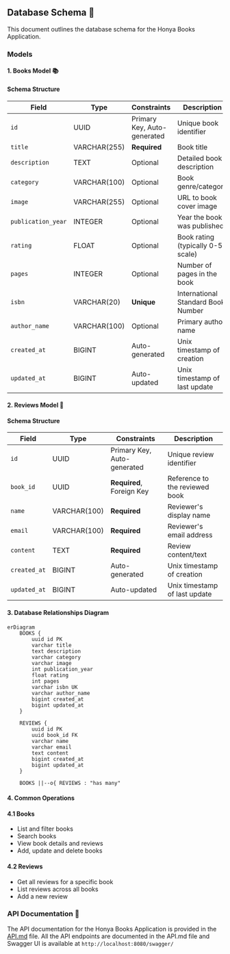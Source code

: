 ## Database Schema 🫙

This document outlines the database schema for the Honya Books Application.

### Models
#### 1. Books Model 📚

#### Schema Structure

| Field | Type | Constraints | Description |
|-------|------|-------------|-------------|
| `id` | UUID | Primary Key, Auto-generated | Unique book identifier |
| `title` | VARCHAR(255) | **Required** | Book title |
| `description` | TEXT | Optional | Detailed book description |
| `category` | VARCHAR(100) | Optional | Book genre/category |
| `image` | VARCHAR(255) | Optional | URL to book cover image |
| `publication_year` | INTEGER | Optional | Year the book was published |
| `rating` | FLOAT | Optional | Book rating (typically 0-5 scale) |
| `pages` | INTEGER | Optional | Number of pages in the book |
| `isbn` | VARCHAR(20) | **Unique** | International Standard Book Number |
| `author_name` | VARCHAR(100) | Optional | Primary author name |
| `created_at` | BIGINT | Auto-generated | Unix timestamp of creation |
| `updated_at` | BIGINT | Auto-updated | Unix timestamp of last update |


#### 2. Reviews Model 📝

#### Schema Structure

| Field | Type | Constraints | Description |
|-------|------|-------------|-------------|
| `id` | UUID | Primary Key, Auto-generated | Unique review identifier |
| `book_id` | UUID | **Required**, Foreign Key | Reference to the reviewed book |
| `name` | VARCHAR(100) | **Required** | Reviewer's display name |
| `email` | VARCHAR(100) | **Required** | Reviewer's email address |
| `content` | TEXT | **Required** | Review content/text |
| `created_at` | BIGINT | Auto-generated | Unix timestamp of creation |
| `updated_at` | BIGINT | Auto-updated | Unix timestamp of last update |

#### 3. Database Relationships Diagram
```mermaid
erDiagram
    BOOKS {
        uuid id PK
        varchar title
        text description
        varchar category
        varchar image
        int publication_year
        float rating
        int pages
        varchar isbn UK
        varchar author_name
        bigint created_at
        bigint updated_at
    }
    
    REVIEWS {
        uuid id PK
        uuid book_id FK
        varchar name
        varchar email
        text content
        bigint created_at
        bigint updated_at
    }
    
    BOOKS ||--o{ REVIEWS : "has many"
```

#### 4. Common Operations

#### 4.1 Books
- List and filter books
- Search books
- View book details and reviews
- Add, update and delete books

#### 4.2 Reviews
- Get all reviews for a specific book
- List reviews across all books
- Add a new review

### API Documentation 📄
The API documentation for the Honya Books Application is provided in the [API.md](./API.md) file. All the API endpoints are documented in the API.md file and Swagger UI is available at `http://localhost:8080/swagger/`